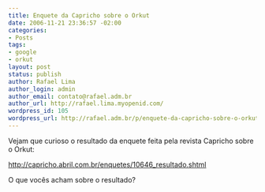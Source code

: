 ```yaml
---
title: Enquete da Capricho sobre o Orkut
date: 2006-11-21 23:36:57 -02:00
categories:
- Posts
tags:
- google
- orkut
layout: post
status: publish
author: Rafael Lima
author_login: admin
author_email: contato@rafael.adm.br
author_url: http://rafael.lima.myopenid.com/
wordpress_id: 105
wordpress_url: http://rafael.adm.br/p/enquete-da-capricho-sobre-o-orkut/
---
```


Vejam que curioso o resultado da enquete feita pela revista Capricho sobre o Orkut:

<a href="http://capricho.abril.com.br/enquetes/10646_resultado.shtml">http://capricho.abril.com.br/enquetes/10646_resultado.shtml</a>

O que voc&ecirc;s acham sobre o resultado?
